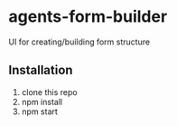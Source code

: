 # agents-form-builder
UI for creating/building form structure 
## Installation
1. clone this repo
2. npm install
3. npm start
